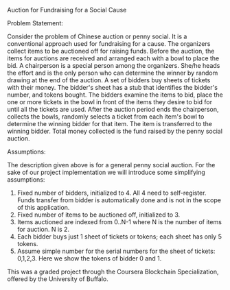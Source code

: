 Auction for Fundraising for a Social Cause

Problem Statement:

Consider the problem of Chinese auction or penny social. It is a conventional approach used for fundraising for a cause. The organizers collect items to be auctioned off for raising funds. Before the auction, the items for auctions are received and arranged each with a bowl to place the bid. A chairperson is a special person among the organizers. She/he heads the effort and is the only person who can determine the winner by random drawing at the end of the auction. A set of bidders buy sheets of tickets with their money. The bidder's sheet has a stub that identifies the bidder's number, and tokens bought.
The bidders examine the items to bid, place the one or more tickets in the bowl in front of the items they desire to bid for until all the tickets are used. After the auction period ends the chairperson, collects the bowls, randomly selects a ticket from each item's bowl to determine the winning bidder for that item. The item is transferred to the winning bidder. Total money collected is the fund raised by the penny social auction.

Assumptions:

The description given above is for a general penny social auction. For the sake of our project implementation we will introduce some simplifying assumptions: 
1. Fixed number of bidders, initialized to 4. All 4 need to self-register. Funds transfer from bidder is automatically done and is not in the scope of this application. 
2. Fixed number of items to be auctioned off, initialized to 3. 
3. Items auctioned are indexed from 0..N-1 where N is the number of items for auction. N is 2. 
4. Each bidder buys just 1 sheet of tickets or tokens; each sheet has only 5 tokens. 
5. Assume simple number for the serial numbers for the sheet of tickets: 0,1,2,3. Here we show the tokens of bidder 0 and 1.

This was a graded project through the Coursera Blockchain Specialization, offered by the University of Buffalo.
